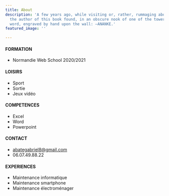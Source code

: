 ```yaml
---
title: About
description: 'A few years ago, while visiting or, rather, rummaging about Notre-Dame,
  the author of this book found, in an obscure nook of one of the towers, the following
  word, engraved by hand upon the wall: —ANANKE.'
featured_image: ''

---
```

#### **FORMATION**

* Normandie Web School 2020/2021

#### **LOISIRS**

* Sport
* Sortie
* Jeux vidéo

#### **COMPETENCES**

* Excel
* Word
* Powerpoint

#### **CONTACT**

* abategabriel8@gmail.com
* 06.07.49.88.22

#### **EXPERIENCES**

* Maintenance informatique
* Maintenance smartphone
* Maintenance électroménager